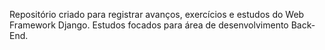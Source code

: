 Repositório criado para registrar avanços, exercícios e estudos do Web Framework Django. Estudos focados para área de desenvolvimento Back-End.